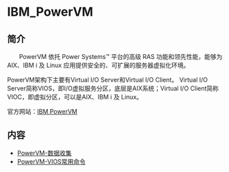 # IBM_PowerVM

## 简介

&#8195;&#8195;PowerVM 依托 Power Systems™ 平台的高级 RAS 功能和领先性能，能够为 AIX、IBM i 及 Linux 应用提供安全的、可扩展的服务器虚拟化环境。

PowerVM架构下主要有Virtual I/O Server和Virtual I/O Client。
Virtual I/O Server简称VIOS，即I/O虚拟服务分区，底层是AIX系统；Virtual I/O Client简称VIOC，即虚拟分区，可以是AIX、IBM i 及 Linux。

官方网站：[IBM PowerVM](https://www.ibm.com/cn-zh/marketplace/ibm-powervm?mhsrc=ibmsearch_p&mhq=AIX)

## 内容
- [PowerVM-数据收集](https://bond-huang.github.io/huang/04-IBM_Virtualization/02-PowerVM/01-PowerVM-%E6%95%B0%E6%8D%AE%E6%94%B6%E9%9B%86.html)
- [PowerVM-VIOS常用命令](https://bond-huang.github.io/huang/04-IBM_Virtualization/02-PowerVM/02-PowerVM-VIOS%E5%B8%B8%E7%94%A8%E5%91%BD%E4%BB%A4.html)
